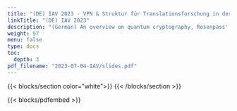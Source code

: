 ```yaml
---
title: "(DE) IAV 2023 - VPN & Struktur für Translationsforschung in der Kryptografie "
linkTitle: "(DE) IAV 2023"
description: "(German) An overview on quantum cryptography, Rosenpass' cryptographic tools and structure."
weight: 97
menu: false
type: docs
toc:
  depth: 3
pdf_filename: "2023-07-04-IAV/slides.pdf"
---
```


{{< blocks/section color="white">}}
{{< /blocks/section >}}

{{< blocks/pdfembed >}}